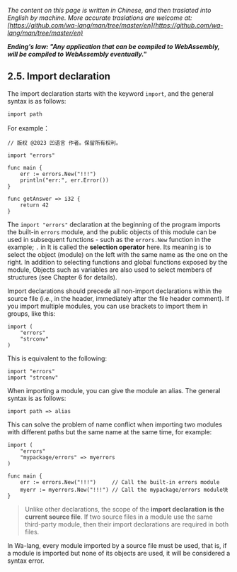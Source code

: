 *The content on this page is written in Chinese, and then traslated into English by machine. More accurate traslations are welcome at: [https://github.com/wa-lang/man/tree/master/en](https://github.com/wa-lang/man/tree/master/en)*

***Ending's law: "Any application that can be compiled to WebAssembly, will be compiled to WebAssembly eventually."***

## 2.5. Import declaration

The import declaration starts with the keyword `import`, and the general syntax is as follows:

```wa
import path
```

For example：

```wa
// 版权 @2023 凹语言 作者。保留所有权利。

import "errors"

func main {
    err := errors.New("!!!")
    println("err:", err.Error())
}

func getAnswer => i32 {
    return 42
}
```

The `import "errors"` declaration at the beginning of the program imports the built-in `errors` module, and the public objects of this module can be used in subsequent functions - such as the `errors.New` function in the example; `.` in It is called the **selection operator** here. Its meaning is to select the object (module) on the left with the same name as the one on the right. In addition to selecting functions and global functions exposed by the module, Objects such as variables are also used to select members of structures (see Chapter 6 for details).

Import declarations should precede all non-import declarations within the source file (i.e., in the header, immediately after the file header comment). If you import multiple modules, you can use brackets to import them in groups, like this:

```wa
import (
    "errors"
    "strconv"
)
```

This is equivalent to the following:

```wa
import "errors"
import "strconv"
```

When importing a module, you can give the module an alias. The general syntax is as follows:

```wa
import path => alias
```

This can solve the problem of name conflict when importing two modules with different paths but the same name at the same time, for example:

```wa
import (
    "errors"
    "mypackage/errors" => myerrors
)

func main {
    err := errors.New("!!!")     // Call the built-in errors module
    myerr := myerrors.New("!!!") // Call the mypackage/errors module块
}
```

> Unlike other declarations, the scope of the **import declaration is the current source file**. If two source files in a module use the same third-party module, then their import declarations are required in both files.

In Wa-lang, every module imported by a source file must be used, that is, if a module is imported but none of its objects are used, it will be considered a syntax error.